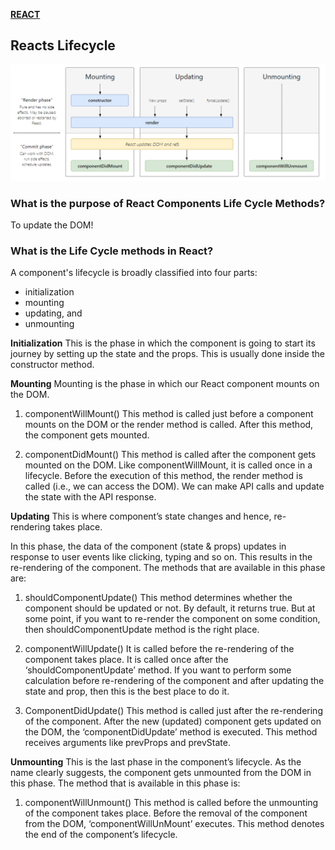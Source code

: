 [**REACT**](react.md)

## Reacts Lifecycle

<img src="../images/lifecycle.jpg" width="800"/> 

### What is the purpose of React Components Life Cycle Methods?

To update the DOM!

### What is the Life Cycle methods in React?

A component's lifecycle is broadly classified into four parts:
* initialization
* mounting
* updating, and
* unmounting

**Initialization**
This is the phase in which the component is going to start its journey by setting up the state and the props. This is usually done inside the constructor method.

**Mounting**
Mounting is the phase in which our React component mounts on the DOM.

1. componentWillMount()
This method is called just before a component mounts on the DOM or the render method is called. After this method, the component gets mounted.

2. componentDidMount()
This method is called after the component gets mounted on the DOM. Like componentWillMount, it is called once in a lifecycle. Before the execution of this method, the render method is called (i.e., we can access the DOM). We can make API calls and update the state with the API response.

**Updating**
This is where component’s state changes and hence, re-rendering takes place.

In this phase, the data of the component (state & props) updates in response to user events like clicking, typing and so on. This results in the re-rendering of the component. The methods that are available in this phase are:

1. shouldComponentUpdate()
This method determines whether the component should be updated or not. By default, it returns true. But at some point, if you want to re-render the component on some condition, then shouldComponentUpdate method is the right place.

2. componentWillUpdate()
It is called before the re-rendering of the component takes place. It is called once after the ‘shouldComponentUpdate’ method. If you want to perform some calculation before re-rendering of the component and after updating the state and prop, then this is the best place to do it.

3. ComponentDidUpdate()
This method is called just after the re-rendering of the component. After the new (updated) component gets updated on the DOM, the ‘componentDidUpdate’ method is executed. This method receives arguments like prevProps and prevState.

**Unmounting**
This is the last phase in the component’s lifecycle. As the name clearly suggests, the component gets unmounted from the DOM in this phase. The method that is available in this phase is:

1.  componentWillUnmount()
This method is called before the unmounting of the component takes place. Before the removal of the component from the DOM, ‘componentWillUnMount’ executes. This method denotes the end of the component’s lifecycle.


